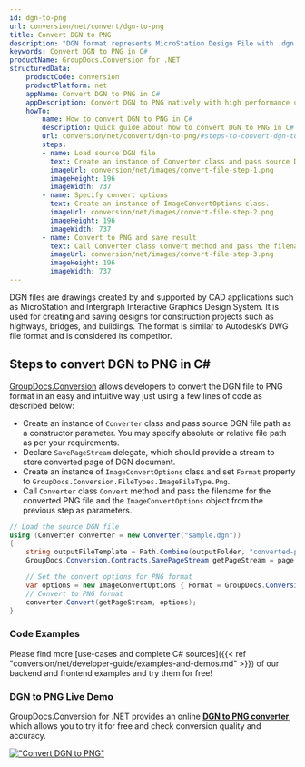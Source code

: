 ```yaml
---
id: dgn-to-png
url: conversion/net/convert/dgn-to-png
title: Convert DGN to PNG
description: "DGN format represents MicroStation Design File with .dgn extension. Learn how to convert DGN to PNG file programmatically in C# language using GroupDocs.Conversion for .NET library."
keywords: Convert DGN to PNG in C#
productName: GroupDocs.Conversion for .NET
structuredData:
    productCode: conversion
    productPlatform: net
    appName: Convert DGN to PNG in C#
    appDescription: Convert DGN to PNG natively with high performance using C# language and server side GroupDocs.Conversion for .NET APIs, without the use of any software like Microsoft or Open Office.
    howTo:
        name: How to convert DGN to PNG in C# 
        description: Quick guide about how to convert DGN to PNG in C# with high performance and accuracy.
        url: conversion/net/convert/dgn-to-png/#steps-to-convert-dgn-to-png-in-c
        steps:
        - name: Load source DGN file 
          text: Create an instance of Converter class and pass source DGN file path as a constructor parameter. You may specify absolute or relative file path as per your requirements. 
          imageUrl: conversion/net/images/convert-file-step-1.png
          imageHeight: 196
          imageWidth: 737
        - name: Specify convert options 
          text: Create an instance of ImageConvertOptions class.
          imageUrl: conversion/net/images/convert-file-step-2.png
          imageHeight: 196
          imageWidth: 737
        - name: Convert to PNG and save result 
          text: Call Converter class Convert method and pass the filename for the converted HTML file and the ImageConvertOptions object from the previous step as parameters.
          imageUrl: conversion/net/images/convert-file-step-3.png
          imageHeight: 196
          imageWidth: 737
---
```


DGN files are drawings created by and supported by CAD applications such as MicroStation and Intergraph Interactive Graphics Design System. It is used for creating and saving designs for construction projects such as highways, bridges, and buildings. The format is similar to Autodesk’s DWG file format and is considered its competitor.

## Steps to convert DGN to PNG in C#

[GroupDocs.Conversion](https://products.groupdocs.com/conversion/net) allows developers to convert the DGN file to PNG format in an easy and intuitive way just using a few lines of code as described below:

* Create an instance of `Converter` class and pass source DGN file path as a constructor parameter. You may specify absolute or relative file path as per your requirements. 
* Declare `SavePageStream` delegate, which should provide a stream to store converted page of DGN document.
* Create an instance of `ImageConvertOptions` class and set `Format` property to `GroupDocs.Conversion.FileTypes.ImageFileType.Png`.
* Call `Converter` class `Convert` method and pass the filename for the converted PNG file and the `ImageConvertOptions` object from the previous step as parameters.

```csharp
// Load the source DGN file
using (Converter converter = new Converter("sample.dgn"))
{
    string outputFileTemplate = Path.Combine(outputFolder, "converted-page-{0}.png");
    GroupDocs.Conversion.Contracts.SavePageStream getPageStream = page => new FileStream(string.Format(outputFileTemplate, page), FileMode.Create);

    // Set the convert options for PNG format
    var options = new ImageConvertOptions { Format = GroupDocs.Conversion.FileTypes.ImageFileType.Png };   
    // Convert to PNG format
    converter.Convert(getPageStream, options);
}
```

### Code Examples

Please find more [use-cases and complete C# sources]({{< ref "conversion/net/developer-guide/examples-and-demos.md" >}}) of our backend and frontend examples and try them for free!

### DGN to PNG Live Demo

GroupDocs.Conversion for .NET provides an online [**DGN to PNG converter**](https://products.groupdocs.app/conversion/dgn-to-png), which allows you to try it for free and check conversion quality and accuracy.

[!["Convert DGN to PNG"](conversion/net/images/convert-to-png/convert-dgn-to-png.png)](https://products.groupdocs.app/conversion/dgn-to-png)